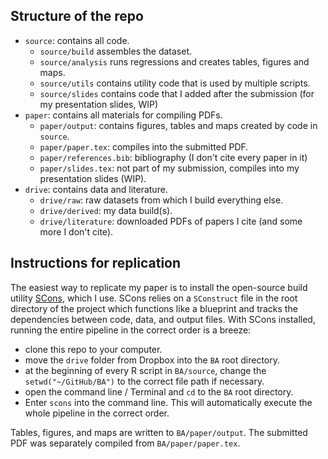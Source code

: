## Structure of the repo

- `source`: contains all code.
  - `source/build` assembles the dataset.
  - `source/analysis` runs regressions and creates tables, figures and maps.
  - `source/utils` contains utility code that is used by multiple scripts.
  - `source/slides` contains code that I added after the submission (for my presentation slides, WIP)
- `paper`: contains all materials for compiling PDFs.
  - `paper/output`: contains figures, tables and maps created by code in `source`.
  - `paper/paper.tex`: compiles into the submitted PDF.
  - `paper/references.bib`: bibliography (I don't cite every paper in it)
  - `paper/slides.tex`: not part of my submission, compiles into my presentation slides (WIP).
- `drive`: contains data and literature.
  - `drive/raw`: raw datasets from which I build everything else.
  - `drive/derived`: my data build(s).
  - `drive/literature`: downloaded PDFs of papers I cite (and some more I don't cite).

## Instructions for replication

The easiest way to replicate my paper is to install the open-source build utility [SCons](https://scons.org/pages/download.html), which I use. SCons relies on a `SConstruct` file in the root directory of the project which functions like a blueprint and tracks the dependencies between code, data, and output files. With SCons installed, running the entire pipeline in the correct order is a breeze:
- clone this repo to your computer.
- move the `drive` folder from Dropbox into the `BA` root directory.
- at the beginning of every R script in `BA/source`, change the `setwd("~/GitHub/BA")` to the correct file path if necessary.
- open the command line / Terminal and `cd` to the `BA` root directory.
- Enter `scons` into the command line. This will automatically execute the whole pipeline in the correct order.

Tables, figures, and maps are written to `BA/paper/output`. The submitted PDF was separately compiled from `BA/paper/paper.tex`.

